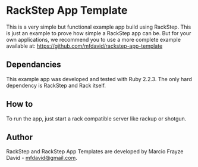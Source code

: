 # RackStep App Template

This is a very simple but functional example app build using RackStep. This is
just an example to prove how simple a RackStep app can be. But for your own
applications, we recommend you to use a more complete example available at: https://github.com/mfdavid/rackstep-app-template


## Dependancies

This example app was developed and tested with Ruby 2.2.3. The only hard
dependency is RackStep and Rack itself.


## How to

To run the app, just start a rack compatible server like rackup or shotgun.


## Author

RackStep and RackStep App Templates are developed by Marcio Frayze David -
mfdavid@gmail.com.
